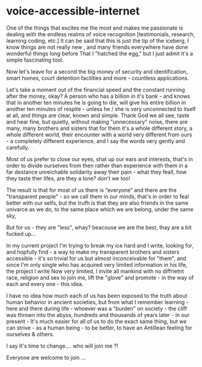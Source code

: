 # voice-accessible-internet


One of the things that excites me the most and makes me passionate is dealing with the endless realms of voice recognition [testimonials, research, learning coding, etc.] It can be said that this is just the tip of the iceberg, I know things are not really new , and many friends everywhere have done wonderful things long before That I "hatched the egg," but I just admit it's a simple fascinating tool. 

Now let's leave for a second the big money of security and identification, smart homes, court detention facilities and more - countless applications.

Let's take a moment out of the financial speed and the constant running after the money, okay? A person who has a billion in it's bank - and knows that in another ten minutes he is going to die, will give his entire billion in another ten minutes of respite - unless he / she is very unconnected to itself at all, and things are clear, known and simple.
Thank God we all see, taste and hear fine, but quietly, without making "unnecessary" noise, there are many, many brothers and sisters that for them it's a whole different story,  a whole different world, their encounter with a world very different from ours - a completely different experience, and I say the words very gently and carefully.

Most of us prefer to close our eyes, shat up our ears and interests, that's in order to divide ourselves from then rather than experience  with them in a far destance unreichable solidarity away their pain - what they feall, how they taste ther lifes, are they a lone? don't we too!

The result is that for most of us there is “everyone” and there are the "transparent people" - so we call them in our minds, that's in order to feal better with our selfs, but the trufh is that they are also friends in the same univarce as we do, to the same place which we are belong, under the same sky,

But for us - they are "less", whay? beacouse we are the best, thay are a bit fucked up...

In my current project I'm trying to break my ice hard and I write, looking for, and hopfully find - a way to make my transparent brothers and sisters accessible - it's so trivial for us but almost inconceivable for "them", and since I'm only single who has acquired very limited information in his life, the project I write Now very limited, I invite all mankind with no diffrietnt race, religion and sex to join me, lift the "glove" and promote - in the way of each and every one - this idea.

I have no idea how much each of us has been exposed to the truth about human behavior in ancient societies, but from what I remember learning - here and there during life - whoever was a "burden" on society - the cliff was thrown into the abyss, hundreds and thousands of years later - in our present - It's much easier for all of us to do the exact same thing, but we can strive - as a human being - to be better, to have an Antillean feeling for ourselves & others.

I say It's time to change.... 
who will join me ?!

Everyone are welcome to join ...
